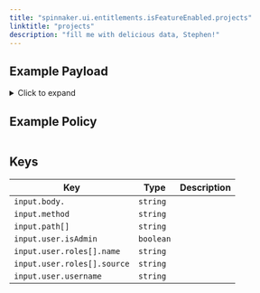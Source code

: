```yaml
---
title: "spinnaker.ui.entitlements.isFeatureEnabled.projects"
linktitle: "projects"
description: "fill me with delicious data, Stephen!"
---
```


## Example Payload

<details><summary>Click to expand</summary>

```json
{
  "input": {
    "body": {
      "": ""
    },
    "method": "GET",
    "path": [
      "projects"
    ],
    "user": {
      "isAdmin": false,
      "roles": [
        {
          "name": "armory-io",
          "source": "GITHUB_TEAMS"
        },
        {
          "name": "productmanagers",
          "source": "GITHUB_TEAMS"
        }
      ],
      "username": "stephenatwell"
    }
  }
}
```
</details>

## Example Policy

```rego

```

## Keys

| Key                         | Type      | Description |
| --------------------------- | --------- | ----------- |
| `input.body.`               | `string`  |             |
| `input.method`              | `string`  |             |
| `input.path[]`              | `string`  |             |
| `input.user.isAdmin`        | `boolean` |             |
| `input.user.roles[].name`   | `string`  |             |
| `input.user.roles[].source` | `string`  |             |
| `input.user.username`       | `string`  |             |
